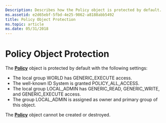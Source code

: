 ```yaml
---
Description: Describes how the Policy object is protected by default.
ms.assetid: e2d65ebf-5fbd-4e25-9862-a8188abb5492
title: Policy Object Protection
ms.topic: article
ms.date: 05/31/2018
---
```


# Policy Object Protection

The [**Policy**](policy-object.md) object is protected by default with the following settings:

-   The local group WORLD has GENERIC\_EXECUTE access.
-   The well-known ID System is granted POLICY\_ALL\_ACCESS.
-   The local group LOCAL\_ADMIN has GENERIC\_READ, GENERIC\_WRITE, and GENERIC\_EXECUTE access.
-   The group LOCAL\_ADMIN is assigned as owner and primary group of this object.

The [**Policy**](policy-object.md) object cannot be created or destroyed.

 

 



